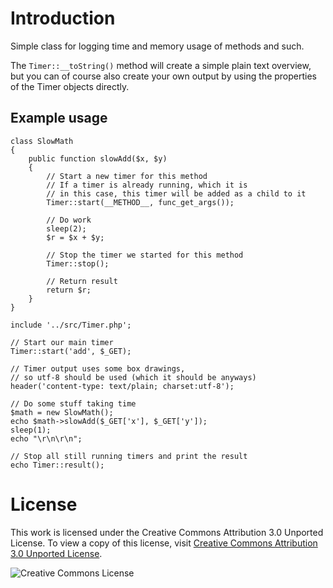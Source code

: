 Introduction
===

Simple class for logging time and memory usage of methods and such.

The `Timer::__toString()` method will create a simple plain text overview,
but you can of course also create your own output by using the properties 
of the Timer objects directly.

Example usage
---

    class SlowMath
    {
        public function slowAdd($x, $y)
        {
            // Start a new timer for this method
            // If a timer is already running, which it is
            // in this case, this timer will be added as a child to it
            Timer::start(__METHOD__, func_get_args());

            // Do work
            sleep(2);
            $r = $x + $y;

            // Stop the timer we started for this method
            Timer::stop();

            // Return result
            return $r;
        }
    }

    include '../src/Timer.php';

    // Start our main timer
    Timer::start('add', $_GET);

    // Timer output uses some box drawings, 
    // so utf-8 should be used (which it should be anyways)
    header('content-type: text/plain; charset:utf-8');

    // Do some stuff taking time
    $math = new SlowMath();
    echo $math->slowAdd($_GET['x'], $_GET['y']);
    sleep(1);
    echo "\r\n\r\n";

    // Stop all still running timers and print the result
    echo Timer::result();


License
===

This work is licensed under the Creative Commons Attribution 3.0 Unported License. To view a copy of this license, visit [Creative Commons Attribution 3.0 Unported License](http://creativecommons.org/licenses/by/3.0/).

![Creative Commons License](http://i.creativecommons.org/l/by/3.0/88x31.png)

